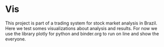 # Vis
This project is part of a trading system for stock market analysis in Brazil. Here we test somes visualizations about analysis and results.
For now we use the library plotly for python and binder.org to run on line and show the everyone.
